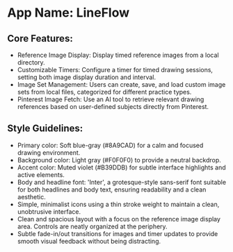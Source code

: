 # **App Name**: LineFlow

## Core Features:

- Reference Image Display: Display timed reference images from a local directory.
- Customizable Timers: Configure a timer for timed drawing sessions, setting both image display duration and interval.
- Image Set Management: Users can create, save, and load custom image sets from local files, categorized for different practice types.
- Pinterest Image Fetch: Use an AI tool to retrieve relevant drawing references based on user-defined subjects directly from Pinterest.

## Style Guidelines:

- Primary color: Soft blue-gray (#8A9CAD) for a calm and focused drawing environment.
- Background color: Light gray (#F0F0F0) to provide a neutral backdrop.
- Accent color: Muted violet (#B39DDB) for subtle interface highlights and active elements.
- Body and headline font: 'Inter', a grotesque-style sans-serif font suitable for both headlines and body text, ensuring readability and a clean aesthetic.
- Simple, minimalist icons using a thin stroke weight to maintain a clean, unobtrusive interface.
- Clean and spacious layout with a focus on the reference image display area. Controls are neatly organized at the periphery.
- Subtle fade-in/out transitions for images and timer updates to provide smooth visual feedback without being distracting.